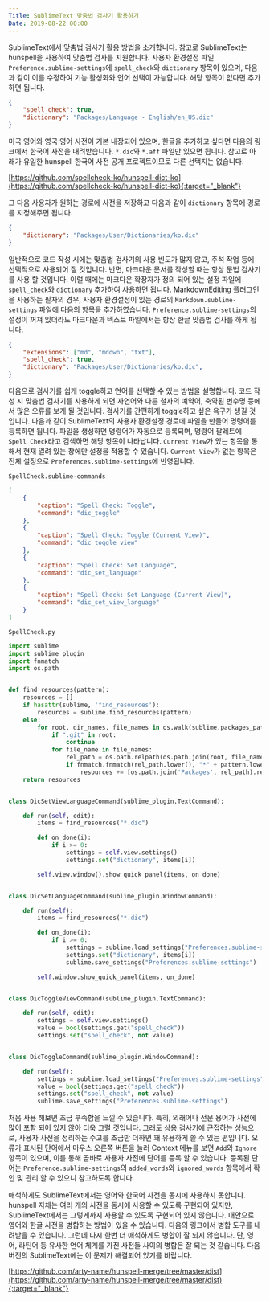 ```yaml
---
Title: SublimeText 맞춤법 검사기 활용하기
Date: 2019-08-22 00:00
---
```


SublimeText에서 맞춤법 검사기 활용 방법을 소개합니다. 참고로 SublimeText는 hunspell을 사용하여 맞춤법 검사를 지원합니다. 사용자 환경설정 파일 `Preference.sublime-settings`에 `spell_check`와 `dictionary` 항목이 있으며, 다음과 같이 이를 수정하여 기능 활성화와 언어 선택이 가능합니다. 해당 항목이 없다면 추가하면 됩니다.

```json
{
    "spell_check": true,
    "dictionary": "Packages/Language - English/en_US.dic"
}
```

미국 영어와 영국 영어 사전이 기본 내장되어 있으며, 한글을 추가하고 싶다면 다음의 링크에서 한국어 사전을 내려받습니다. `*.dic`와 `*.aff` 파일만 있으면 됩니다. 참고로 아래가 유일한 hunspell 한국어 사전 공개 프로젝트이므로 다른 선택지는 없습니다.

[https://github.com/spellcheck-ko/hunspell-dict-ko](https://github.com/spellcheck-ko/hunspell-dict-ko){:target="_blank"}

그 다음 사용자가 원하는 경로에 사전을 저장하고 다음과 같이 `dictionary` 항목에 경로를 지정해주면 됩니다.

```json
{
    "dictionary": "Packages/User/Dictionaries/ko.dic"
}
```

일반적으로 코드 작성 시에는 맞춤법 검사기의 사용 빈도가 많지 않고, 주석 작업 등에 선택적으로 사용되어 질 것입니다. 반면, 마크다운 문서를 작성할 때는 항상 문법 검사기를 사용 할 것입니다. 이럴 때에는 마크다운 확장자가 정의 되어 있는 설정 파일에 `spell_check`와 `dictionary` 추가하여 사용하면 됩니다. MarkdownEditing 플러그인을 사용하는 필자의 경우, 사용자 환경설정이 있는 경로의 `Markdown.sublime-settings` 파일에 다음의 항목을 추가하였습니다. `Preference.sublime-settings`의 설정이 꺼져 있더라도 마크다운과 텍스트 파일에서는 항상 한글 맞춤법 검사를 하게 됩니다.

```json
{
    "extensions": ["md", "mdown", "txt"],
    "spell_check": true,
    "dictionary": "Packages/User/Dictionaries/ko.dic",
}
```

다음으로 검사기를 쉽게 toggle하고 언어를 선택할 수 있는 방법을 설명합니다. 코드 작성 시 맞춤법 검사기를 사용하게 되면 자연어와 다른 철자의 예약어, 축약된 변수명 등에서 많은 오류를 보게 될 것입니다. 검사기를 간편하게 toggle하고 싶은 욕구가 생길 것입니다. 다음과 같이 SublimeText의 사용자 환경설정 경로에 파일을 만들어 명령어를 등록하면 됩니다. 파일을 생성하면 명령어가 자동으로 등록되며, 명령어 팔레트에 `Spell Check`라고 검색하면 해당 항목이 나타납니다. `Current View`가 있는 항목을 통해서 현재 열려 있는 창에만 설정을 적용할 수 있습니다. `Current View`가 없는 항목은 전체 설정으로 `Preferences.sublime-settings`에 반영됩니다.

`SpellCheck.sublime-commands`

```json
[
    {
        "caption": "Spell Check: Toggle",
        "command": "dic_toggle"
    },
    {
        "caption": "Spell Check: Toggle (Current View)",
        "command": "dic_toggle_view"
    },
    {
        "caption": "Spell Check: Set Language",
        "command": "dic_set_language"
    },
    {
        "caption": "Spell Check: Set Language (Current View)",
        "command": "dic_set_view_language"
    }
]
```

`SpellCheck.py`

```python
import sublime
import sublime_plugin
import fnmatch
import os.path


def find_resources(pattern):
    resources = []
    if hasattr(sublime, 'find_resources'):
        resources = sublime.find_resources(pattern)
    else:
        for root, dir_names, file_names in os.walk(sublime.packages_path()):
            if ".git" in root:
                continue
            for file_name in file_names:
                rel_path = os.path.relpath(os.path.join(root, file_name), sublime.packages_path())
                if fnmatch.fnmatch(rel_path.lower(), "*" + pattern.lower()):
                    resources += [os.path.join('Packages', rel_path).replace(os.sep, "/")]
    return resources


class DicSetViewLanguageCommand(sublime_plugin.TextCommand):

    def run(self, edit):
        items = find_resources("*.dic")

        def on_done(i):
            if i >= 0:
                settings = self.view.settings()
                settings.set("dictionary", items[i])

        self.view.window().show_quick_panel(items, on_done)


class DicSetLanguageCommand(sublime_plugin.WindowCommand):

    def run(self):
        items = find_resources("*.dic")

        def on_done(i):
            if i >= 0:
                settings = sublime.load_settings("Preferences.sublime-settings")
                settings.set("dictionary", items[i])
                sublime.save_settings("Preferences.sublime-settings")

        self.window.show_quick_panel(items, on_done)


class DicToggleViewCommand(sublime_plugin.TextCommand):

    def run(self, edit):
        settings = self.view.settings()
        value = bool(settings.get("spell_check"))
        settings.set("spell_check", not value)


class DicToggleCommand(sublime_plugin.WindowCommand):

    def run(self):
        settings = sublime.load_settings("Preferences.sublime-settings")
        value = bool(settings.get("spell_check"))
        settings.set("spell_check", not value)
        sublime.save_settings("Preferences.sublime-settings")
```

처음 사용 해보면 조금 부족함을 느낄 수 있습니다. 특히, 외래어나 전문 용어가 사전에 많이 포함 되어 있지 않아 더욱 그럴 것입니다. 그래도 상용 검사기에 근접하는 성능으로, 사용자 사전을 정리하는 수고를 조금만 더하면 꽤 유용하게 쓸 수 있는 편입니다. 오류가 표시된 단어에서 마우스 오른쪽 버튼을 눌러 Context 메뉴를 보면 `Add`와 `Ignore` 항목이 있으며, 이를 통해 곧바로 사용자 사전에 단어를 등록 할 수 있습니다. 등록된 단어는 `Preference.sublime-settings`의 `added_words`와 `ignored_words` 항목에서 확인 및 관리 할 수 있으니 참고하도록 합니다.

애석하게도 SublimeText에서는 영어와 한국어 사전을 동시에 사용하지 못합니다. hunspell 자체는 여러 개의 사전을 동시에 사용할 수 있도록 구현되어 있지만, SublimeText에서는 그렇게까지 사용할 수 있도록 구현되어 있지 않습니다. 대안으로 영어와 한글 사전을 병합하는 방법이 있을 수 있습니다. 다음의 링크에서 병합 도구를 내려받을 수 있습니다. 그런데 다시 한번 더 애석하게도 병합이 잘 되지 않습니다. 단, 영어, 라틴어 등 유사한 언어 체계를 가진 사전들 사이의 병합은 잘 되는 것 같습니다. 다음 버전의 SublimeText에는 이 문제가 해결되어 있기를 바랍니다.

[https://github.com/arty-name/hunspell-merge/tree/master/dist](https://github.com/arty-name/hunspell-merge/tree/master/dist){:target="_blank"}
